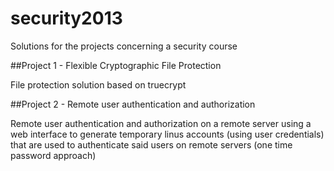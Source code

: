 # security2013
Solutions for the projects concerning a security course

##Project 1 - Flexible Cryptographic File Protection

File protection solution based on truecrypt 

##Project 2 - Remote user authentication and authorization

Remote user authentication and authorization on a remote server using a web interface to generate temporary linus accounts (using user credentials) that are used to authenticate said users on remote servers (one time password approach)
